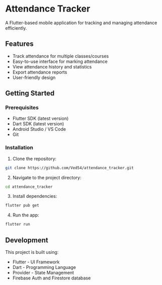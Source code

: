 # Attendance Tracker

A Flutter-based mobile application for tracking and managing attendance efficiently.

## Features

- Track attendance for multiple classes/courses
- Easy-to-use interface for marking attendance
- View attendance history and statistics
- Export attendance reports
- User-friendly design

## Getting Started

### Prerequisites

- Flutter SDK (latest version)
- Dart SDK (latest version)
- Android Studio / VS Code
- Git

### Installation

1. Clone the repository:
```bash
git clone https://github.com/Ved54/attendance_tracker.git
```

2. Navigate to the project directory:
```bash
cd attendance_tracker
```

3. Install dependencies:
```bash
flutter pub get
```

4. Run the app:
```bash
flutter run
```

## Development

This project is built using:
- Flutter - UI Framework
- Dart - Programming Language
- Provider - State Management
- Firebase Auth and Firestore database


